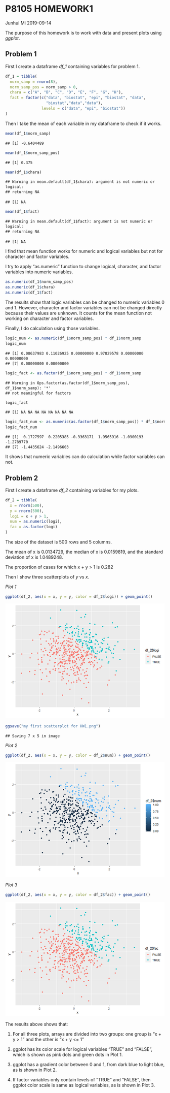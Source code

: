 P8105 HOMEWORK1
================
Junhui Mi
2019-09-14

The purpose of this homework is to work with data and present plots
using *ggplot*.

## Problem 1

First I create a dataframe *df\_1* containing variables for problem 1.

``` r
df_1 = tibble(
  norm_samp = rnorm(8),
  norm_samp_pos = norm_samp > 0,
  chara = c("A", "B", "C", "D", "E", "F", "G", "H"),
  fact = factor(c("data", "biostat", "epi", "biostat", "data",
                  "biostat","data","data"), 
                levels = c("data", "epi", "biostat"))
)
```

Then I take the mean of each variable in my dataframe to check if it
works.

``` r
mean(df_1$norm_samp)
```

    ## [1] -0.6404489

``` r
mean(df_1$norm_samp_pos)
```

    ## [1] 0.375

``` r
mean(df_1$chara)
```

    ## Warning in mean.default(df_1$chara): argument is not numeric or logical:
    ## returning NA

    ## [1] NA

``` r
mean(df_1$fact)
```

    ## Warning in mean.default(df_1$fact): argument is not numeric or logical:
    ## returning NA

    ## [1] NA

I find that mean function works for numeric and logical variables but
not for character and factor variables.

I try to apply “as.numeric” function to change logical, character, and
factor variables into numeric variables.

``` r
as.numeric(df_1$norm_samp_pos)
as.numeric(df_1$chara)
as.numeric(df_1$fact)
```

The results show that logic variables can be changed to numeric
variables 0 and 1. However, character and factor variables can not be
changed directly because their values are unknown. It counts for the
mean function not working on character and factor variables.

Finally, I do calculation using those variables.

``` r
logic_num <- as.numeric(df_1$norm_samp_pos) * df_1$norm_samp
logic_num
```

    ## [1] 0.08637983 0.11026925 0.00000000 0.97829578 0.00000000 0.00000000
    ## [7] 0.00000000 0.00000000

``` r
logic_fact <- as.factor(df_1$norm_samp_pos) * df_1$norm_samp
```

    ## Warning in Ops.factor(as.factor(df_1$norm_samp_pos), df_1$norm_samp): '*'
    ## not meaningful for factors

``` r
logic_fact
```

    ## [1] NA NA NA NA NA NA NA NA

``` r
logic_fact_num <- as.numeric(as.factor(df_1$norm_samp_pos)) * df_1$norm_samp
logic_fact_num
```

    ## [1]  0.1727597  0.2205385 -0.3363171  1.9565916 -1.0900193 -1.2789770
    ## [7] -1.4435624 -2.1496603

It shows that numeric variables can do calculation while factor
variables can not.

## Problem 2

First I create a dataframe *df\_2* containing variables for my plots.

``` r
df_2 = tibble(
  x = rnorm(500),
  y = rnorm(500),
  logi = x + y > 1,
  num = as.numeric(logi),
  fac = as.factor(logi)
)
```

The size of the dataset is 500 rows and 5 columns.

The mean of x is 0.0134729, the median of x is 0.0159819, and the
standard deviation of x is 1.0489248.

The proportion of cases for which x + y \> 1 is 0.282

Then I show three scatterplots of *y* vs *x*.

*Plot 1*

``` r
ggplot(df_2, aes(x = x, y = y, color = df_2$logi)) + geom_point()
```

![](p8105_hw1_jm4998_files/figure-gfm/yx_scatter_1-1.png)<!-- -->

``` r
ggsave("my first scatterplot for HW1.png")
```

    ## Saving 7 x 5 in image

*Plot 2*

``` r
ggplot(df_2, aes(x = x, y = y, color = df_2$num)) + geom_point()
```

![](p8105_hw1_jm4998_files/figure-gfm/yx_scatter_2-1.png)<!-- -->

*Plot 3*

``` r
ggplot(df_2, aes(x = x, y = y, color = df_2$fac)) + geom_point()
```

![](p8105_hw1_jm4998_files/figure-gfm/yx_scatter_3-1.png)<!-- -->

The results above shows that:

1)  For all three plots, arrays are divided into two groups: one group
    is “x + y \> 1” and the other is “x + y \<= 1”

2)  ggplot has its color scale for logical variables “TRUE” and “FALSE”,
    which is shown as pink dots and green dots in Plot 1.

3)  ggplot has a gradient color between 0 and 1, from dark blue to light
    blue, as is shown in Plot 2.

4)  If factor variables only contain levels of “TRUE” and “FALSE”, then
    ggplot color scale is same as logical variables, as is shown in Plot
    3.
